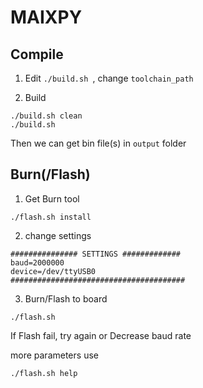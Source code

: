 MAIXPY
======


## Compile

1. Edit `./build.sh `, change `toolchain_path`

2. Build

```
./build.sh clean
./build.sh
```

Then we can get bin file(s) in `output` folder

## Burn(/Flash)

1. Get Burn tool 

```
./flash.sh install
```

2. change settings

```
############### SETTINGS #############
baud=2000000
device=/dev/ttyUSB0
#######################################
```

3. Burn/Flash to board

```
./flash.sh
```

If Flash fail, try again or Decrease baud rate


more parameters use
```
./flash.sh help
```


